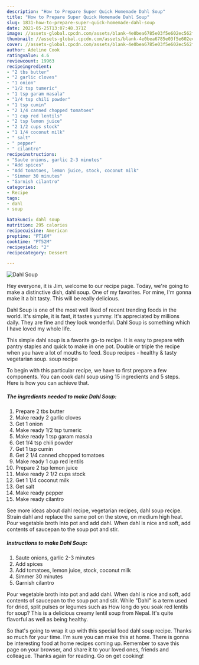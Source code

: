 ```yaml
---
description: "How to Prepare Super Quick Homemade Dahl Soup"
title: "How to Prepare Super Quick Homemade Dahl Soup"
slug: 1831-how-to-prepare-super-quick-homemade-dahl-soup
date: 2021-05-25T13:07:48.371Z
image: //assets-global.cpcdn.com/assets/blank-4e0bea6785e03f5e602ec562f230caae08da540cada707380b4fe1bbebba43da.png
thumbnail: //assets-global.cpcdn.com/assets/blank-4e0bea6785e03f5e602ec562f230caae08da540cada707380b4fe1bbebba43da.png
cover: //assets-global.cpcdn.com/assets/blank-4e0bea6785e03f5e602ec562f230caae08da540cada707380b4fe1bbebba43da.png
author: Adeline Cook
ratingvalue: 4.6
reviewcount: 19963
recipeingredient:
- "2 tbs butter"
- "2 garlic cloves"
- "1 onion"
- "1/2 tsp tumeric"
- "1 tsp garam masala"
- "1/4 tsp chili powder"
- "1 tsp cumin"
- "2 1/4 canned chopped tomatoes"
- "1 cup red lentils"
- "2 tsp lemon juice"
- "2 1/2 cups stock"
- "1 1/4 coconut milk"
- " salt"
- " pepper"
- " cilantro"
recipeinstructions:
- "Saute onions, garlic 2-3 minutes"
- "Add spices"
- "Add tomatoes, lemon juice, stock, coconut milk"
- "Simmer 30 minutes"
- "Garnish cilantro"
categories:
- Recipe
tags:
- dahl
- soup

katakunci: dahl soup 
nutrition: 295 calories
recipecuisine: American
preptime: "PT16M"
cooktime: "PT52M"
recipeyield: "2"
recipecategory: Dessert

---
```



![Dahl Soup](//assets-global.cpcdn.com/assets/blank-4e0bea6785e03f5e602ec562f230caae08da540cada707380b4fe1bbebba43da.png)

Hey everyone, it is Jim, welcome to our recipe page. Today, we're going to make a distinctive dish, dahl soup. One of my favorites. For mine, I'm gonna make it a bit tasty. This will be really delicious.

Dahl Soup is one of the most well liked of recent trending foods in the world. It's simple, it is fast, it tastes yummy. It's appreciated by millions daily. They are fine and they look wonderful. Dahl Soup is something which I have loved my whole life.

This simple dahl soup is a favorite go-to recipe. It is easy to prepare with pantry staples and quick to make in one pot. Double or triple the recipe when you have a lot of mouths to feed. Soup recipes - healthy &amp; tasty vegetarian soup. soup recipe


To begin with this particular recipe, we have to first prepare a few components. You can cook dahl soup using 15 ingredients and 5 steps. Here is how you can achieve that.

<!--inarticleads1-->

##### The ingredients needed to make Dahl Soup:

1. Prepare 2 tbs butter
1. Make ready 2 garlic cloves
1. Get 1 onion
1. Make ready 1/2 tsp tumeric
1. Make ready 1 tsp garam masala
1. Get 1/4 tsp chili powder
1. Get 1 tsp cumin
1. Get 2 1/4 canned chopped tomatoes
1. Make ready 1 cup red lentils
1. Prepare 2 tsp lemon juice
1. Make ready 2 1/2 cups stock
1. Get 1 1/4 coconut milk
1. Get  salt
1. Make ready  pepper
1. Make ready  cilantro


See more ideas about dahl recipe, vegetarian recipes, dahl soup recipe. Strain dahl and replace the same pot on the stove, on medium high heat. Pour vegetable broth into pot and add dahl. When dahl is nice and soft, add contents of saucepan to the soup pot and stir. 

<!--inarticleads2-->

##### Instructions to make Dahl Soup:

1. Saute onions, garlic 2-3 minutes
1. Add spices
1. Add tomatoes, lemon juice, stock, coconut milk
1. Simmer 30 minutes
1. Garnish cilantro


Pour vegetable broth into pot and add dahl. When dahl is nice and soft, add contents of saucepan to the soup pot and stir. While &#34;Dahl&#34; is a term used for dried, split pulses or legumes such as How long do you soak red lentils for soup? This is a delicious creamy lentil soup from Nepal. It&#39;s quite flavorful as well as being healthy. 

So that's going to wrap it up with this special food dahl soup recipe. Thanks so much for your time. I'm sure you can make this at home. There is gonna be interesting food at home recipes coming up. Remember to save this page on your browser, and share it to your loved ones, friends and colleague. Thanks again for reading. Go on get cooking!
